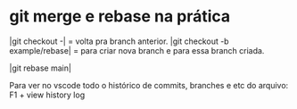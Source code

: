 # git merge e rebase na prática

 |git checkout -| = volta pra branch anterior.
 |git checkout -b example/rebase| = para criar nova branch e para essa branch criada.

 |git rebase main|

Para ver no vscode todo o histórico de commits, branches e etc do arquivo: 
 F1 + view history log 
